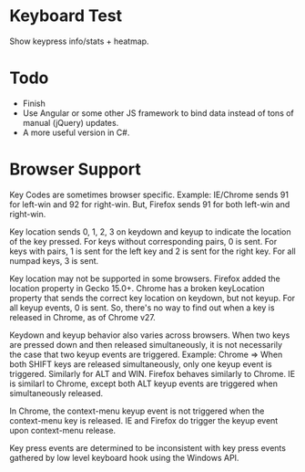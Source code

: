 Keyboard Test
=============
Show keypress info/stats + heatmap.


Todo
========
- Finish
- Use Angular or some other JS framework to bind data instead of tons of manual (jQuery) updates.
- A more useful version in C#.


Browser Support
======
Key Codes are sometimes browser specific.
Example: IE/Chrome sends 91 for left-win and 92 for right-win.
But, Firefox sends 91 for both left-win and right-win.

Key location sends 0, 1, 2, 3 on keydown and keyup to indicate the location of the key pressed.
For keys without corresponding pairs, 0 is sent.
For keys with pairs, 1 is sent for the left key and 2 is sent for the right key.
For all numpad keys, 3 is sent.

Key location may not be supported in some browsers.
Firefox added the location property in Gecko 15.0+.
Chrome has a broken keyLocation property that sends the correct key location on keydown, but not keyup.
For all keyup events, 0 is sent.  So, there's no way to find out when a key is released in Chrome, as of Chrome v27.

Keydown and keyup behavior also varies across browsers.
When two keys are pressed down and then released simultaneously, it is not necessarily
the case that two keyup events are triggered.
Example:
Chrome =>
When both SHIFT keys are released simultaneously, only one keyup event is triggered.
Similarly for ALT and WIN.
Firefox behaves similarly to Chrome.
IE is similarl to Chrome, except both ALT keyup events are triggered when simultaneously released.

In Chrome, the context-menu keyup event is not triggered when the context-menu key is released.
IE and Firefox do trigger the keyup event upon context-menu release.

Key press events are determined to be inconsistent
with key press events gathered by low level keyboard hook using the Windows API.
